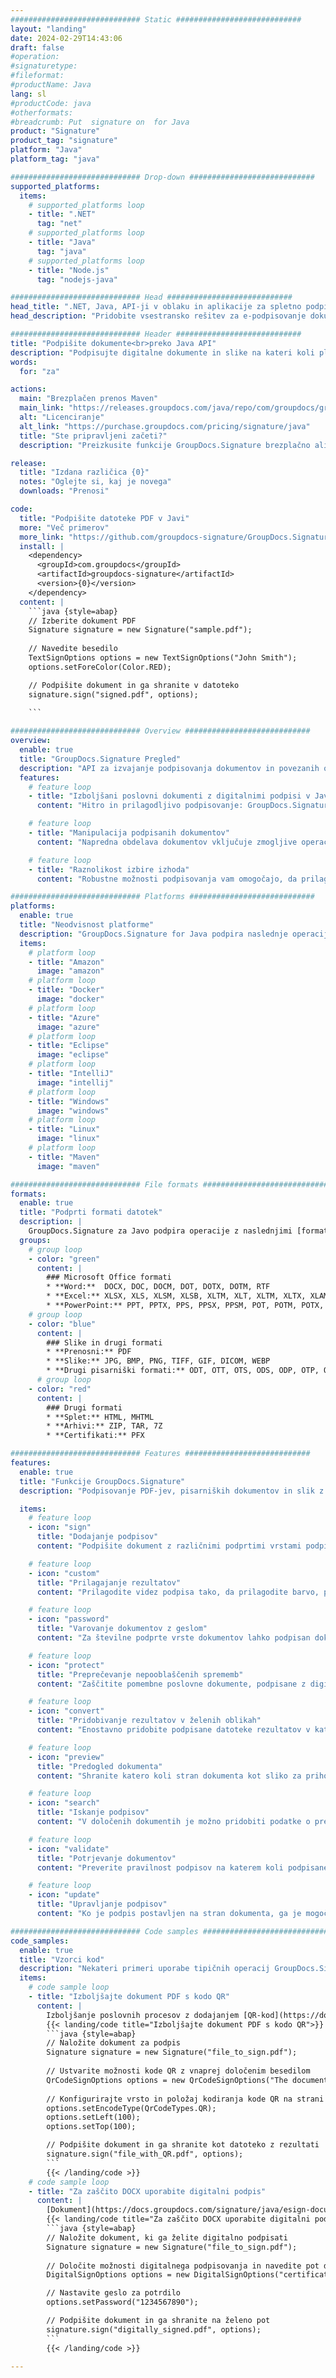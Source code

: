 ```yaml
---
############################# Static ############################
layout: "landing"
date: 2024-02-29T14:43:06
draft: false
#operation: 
#signaturetype: 
#fileformat: 
#productName: Java
lang: sl
#productCode: java
#otherformats: 
#breadcrumb: Put  signature on  for Java
product: "Signature"
product_tag: "signature"
platform: "Java"
platform_tag: "java"

############################# Drop-down ############################
supported_platforms:
  items:
    # supported_platforms loop
    - title: ".NET"
      tag: "net"
    # supported_platforms loop
    - title: "Java"
      tag: "java"
    # supported_platforms loop
    - title: "Node.js"
      tag: "nodejs-java"

############################# Head ############################
head_title: ".NET, Java, API-ji v oblaku in aplikacije za spletno podpisovanje dokumentov"
head_description: "Pridobite vsestransko rešitev za e-podpisovanje dokumentov za .NET, Java in aplikacije v oblaku. Spletno podpišite običajne formate dokumentov s preprosto funkcijo povleci in spusti"

############################# Header ############################
title: "Podpišite dokumente<br>preko Java API"
description: "Podpisujte digitalne dokumente in slike na kateri koli platformi z uporabo naših prilagodljivih API-jev in rešitev, ki temeljijo na aplikacijah, za programerje in končne uporabnike."
words:
  for: "za"

actions:
  main: "Brezplačen prenos Maven"
  main_link: "https://releases.groupdocs.com/java/repo/com/groupdocs/groupdocs-signature/"
  alt: "Licenciranje"
  alt_link: "https://purchase.groupdocs.com/pricing/signature/java"
  title: "Ste pripravljeni začeti?"
  description: "Preizkusite funkcije GroupDocs.Signature brezplačno ali zahtevajte licenco"

release:
  title: "Izdana različica {0}"
  notes: "Oglejte si, kaj je novega"
  downloads: "Prenosi"

code:
  title: "Podpišite datoteke PDF v Javi"
  more: "Več primerov"
  more_link: "https://github.com/groupdocs-signature/GroupDocs.Signature-for-Java"
  install: |
    <dependency>
      <groupId>com.groupdocs</groupId>
      <artifactId>groupdocs-signature</artifactId>
      <version>{0}</version>
    </dependency>
  content: |
    ```java {style=abap}  
    // Izberite dokument PDF
    Signature signature = new Signature("sample.pdf");
    
    // Navedite besedilo
    TextSignOptions options = new TextSignOptions("John Smith");
    options.setForeColor(Color.RED);

    // Podpišite dokument in ga shranite v datoteko
    signature.sign("signed.pdf", options);
    
    ```

############################# Overview ############################
overview:
  enable: true
  title: "GroupDocs.Signature Pregled"
  description: "API za izvajanje podpisovanja dokumentov in povezanih operacij v aplikacijah Java"
  features:
    # feature loop
    - title: "Izboljšani poslovni dokumenti z digitalnimi podpisi v Javi"
      content: "Hitro in prilagodljivo podpisovanje: GroupDocs.Signature for Java ponuja široko paleto možnosti digitalnega podpisovanja za PDF-je, slike in dokumente Office. Uporabite lahko besedilo, črtne kode, QR-kode, digitalna potrdila, slike ali skrite metapodatke. Obdelava dokumentov je hitra in učinkovita."

    # feature loop
    - title: "Manipulacija podpisanih dokumentov"
      content: "Napredna obdelava dokumentov vključuje zmogljive operacije na podpisanih dokumentih z uporabo GroupDocs.Signature for Java. Podpise, ki so bili dodani poslovnim dokumentom, lahko iščete in preverjate z različnimi uporabnimi kriteriji. Poleg tega lahko dostopate do podrobnih informacij o dokumentu ali pridobite slike predogleda njegovih strani."

    # feature loop
    - title: "Raznolikost izbire izhoda"
      content: "Robustne možnosti podpisovanja vam omogočajo, da prilagodite izpis za dokumente, podpisane s GroupDocs.Signature for Java. Vsak podpis lahko natančno postavite na katero koli stran dokumenta in na različne načine konfigurirate njegov videz. Java API podpira shranjevanje podpisanih poslovnih dokumentov v številnih podprtih formatih in ponuja možnosti za njihovo zaščito z gesli."

############################# Platforms ############################
platforms:
  enable: true
  title: "Neodvisnost platforme"
  description: "GroupDocs.Signature for Java podpira naslednje operacijske sisteme, ogrodja in upravitelje paketov"
  items:
    # platform loop
    - title: "Amazon"
      image: "amazon"
    # platform loop
    - title: "Docker"
      image: "docker"
    # platform loop
    - title: "Azure"
      image: "azure"
    # platform loop
    - title: "Eclipse"
      image: "eclipse"
    # platform loop
    - title: "IntelliJ"
      image: "intellij"
    # platform loop
    - title: "Windows"
      image: "windows"
    # platform loop
    - title: "Linux"
      image: "linux"
    # platform loop
    - title: "Maven"
      image: "maven"

############################# File formats ############################
formats:
  enable: true
  title: "Podprti formati datotek"
  description: |
    GroupDocs.Signature za Javo podpira operacije z naslednjimi [formati datotek](https://docs.groupdocs.com/signature/java/supported-document-formats/).
  groups:
    # group loop
    - color: "green"
      content: |
        ### Microsoft Office formati
        * **Word:**  DOCX, DOC, DOCM, DOT, DOTX, DOTM, RTF
        * **Excel:** XLSX, XLS, XLSM, XLSB, XLTM, XLT, XLTM, XLTX, XLAM, SXC, SpreadsheetML
        * **PowerPoint:** PPT, PPTX, PPS, PPSX, PPSM, POT, POTM, POTX, PPTM
    # group loop
    - color: "blue"
      content: |
        ### Slike in drugi formati
        * **Prenosni:** PDF
        * **Slike:** JPG, BMP, PNG, TIFF, GIF, DICOM, WEBP
        * **Drugi pisarniški formati:** ODT, OTT, OTS, ODS, ODP, OTP, ODG
      # group loop
    - color: "red"
      content: |
        ### Drugi formati
        * **Splet:** HTML, MHTML
        * **Arhivi:** ZIP, TAR, 7Z
        * **Certifikati:** PFX

############################# Features ############################
features:
  enable: true
  title: "Funkcije GroupDocs.Signature"
  description: "Podpisovanje PDF-jev, pisarniških dokumentov in slik z digitalnimi podpisi"

  items:
    # feature loop
    - icon: "sign"
      title: "Dodajanje podpisov"
      content: "Podpišite dokument z različnimi podprtimi vrstami podpisov tako, da postavite digitalni podpis natančno na poljubno mesto na kateri koli strani."

    # feature loop
    - icon: "custom"
      title: "Prilagajanje rezultatov"
      content: "Prilagodite videz podpisa tako, da prilagodite barvo, pisavo, rob, vrtenje in druge funkcije, da dosežete želeni rezultat."

    # feature loop
    - icon: "password"
      title: "Varovanje dokumentov z geslom"
      content: "Za številne podprte vrste dokumentov lahko podpisan dokument zaščitite z geslom."

    # feature loop
    - icon: "protect"
      title: "Preprečevanje nepooblaščenih sprememb"
      content: "Zaščitite pomembne poslovne dokumente, podpisane z digitalnim potrdilom, pred nepooblaščenimi spremembami."

    # feature loop
    - icon: "convert"
      title: "Pridobivanje rezultatov v želenih oblikah"
      content: "Enostavno pridobite podpisane datoteke rezultatov v katerem koli podprtem formatu. Dokumente MS Word lahko tudi preprosto pretvorite v PDF."

    # feature loop
    - icon: "preview"
      title: "Predogled dokumenta"
      content: "Shranite katero koli stran dokumenta kot sliko za prihodnjo obdelavo."

    # feature loop
    - icon: "search"
      title: "Iskanje podpisov"
      content: "V določenih dokumentih je možno pridobiti podatke o predhodno dodanih podpisih."

    # feature loop
    - icon: "validate"
      title: "Potrjevanje dokumentov"
      content: "Preverite pravilnost podpisov na katerem koli podpisanem dokumentu."

    # feature loop
    - icon: "update"
      title: "Upravljanje podpisov"
      content: "Ko je podpis postavljen na stran dokumenta, ga je mogoče po potrebi izbrisati, premakniti ali posodobiti."

############################# Code samples ############################
code_samples:
  enable: true
  title: "Vzorci kod"
  description: "Nekateri primeri uporabe tipičnih operacij GroupDocs.Signature za Java"
  items:
    # code sample loop
    - title: "Izboljšajte dokument PDF s kodo QR"
      content: |
        Izboljšanje poslovnih procesov z dodajanjem [QR-kod](https://docs.groupdocs.com/signature/java/esign-document-with-qr-code-signature/) na določene strani dokumentov PDF je lahko koristno. Obstaja primer, kako dodati kodo QR z uporabo GroupDocs.Signature for Java.
        {{< landing/code title="Izboljšajte dokument PDF s kodo QR">}}
        ```java {style=abap}
        // Naložite dokument za podpis
        Signature signature = new Signature("file_to_sign.pdf");
        
        // Ustvarite možnosti kode QR z vnaprej določenim besedilom
        QrCodeSignOptions options = new QrCodeSignOptions("The document is approved by John Smith");
        
        // Konfigurirajte vrsto in položaj kodiranja kode QR na strani
        options.setEncodeType(QrCodeTypes.QR);
        options.setLeft(100);
        options.setTop(100);

        // Podpišite dokument in ga shranite kot datoteko z rezultati
        signature.sign("file_with_QR.pdf", options);
        ```
        {{< /landing/code >}}
    # code sample loop
    - title: "Za zaščito DOCX uporabite digitalni podpis"
      content: |
        [Dokument](https://docs.groupdocs.com/signature/java/esign-document-with-digital-signature/) lahko [zaščitite] z uporabo osebnih podpisov ali podpisov podjetij, shranjenih kot digitalna potrdila. Dokumentov, zavarovanih s potrdilom, ni mogoče spremeniti brez razveljavitve podpisa.
        {{< landing/code title="Za zaščito DOCX uporabite digitalni podpis">}}
        ```java {style=abap}   
        // Naložite dokument, ki ga želite digitalno podpisati
        Signature signature = new Signature("file_to_sign.pdf");
        
        // Določite možnosti digitalnega podpisovanja in navedite pot do datoteke potrdila
        DigitalSignOptions options = new DigitalSignOptions("certificate.pfx");

        // Nastavite geslo za potrdilo
        options.setPassword("1234567890");

        // Podpišite dokument in ga shranite na želeno pot
        signature.sign("digitally_signed.pdf", options);
        ```
        {{< /landing/code >}}

---
```

